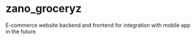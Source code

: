 # zano_groceryz
E-commerce website backend and frontend for integration with mobile app in the future.
